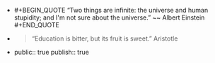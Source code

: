 - #+BEGIN_QUOTE
  “Two things are infinite: the universe and human stupidity; and I'm not sure about the universe.” 
  ~~ Albert Einstein
  #+END_QUOTE
- > “Education is bitter, but its fruit is sweet.” Aristotle
- public:: true
  publish:: true